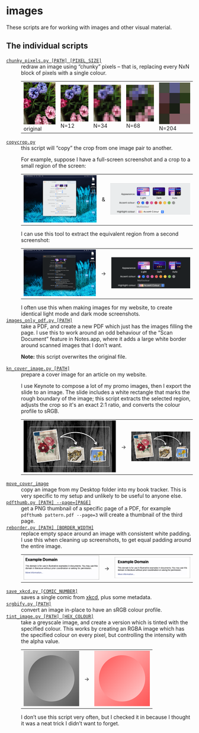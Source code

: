 # images

These scripts are for working with images and other visual material.

## The individual scripts

<!-- [[[cog

# This adds the root of the repo to the PATH, which has cog_helpers.py
from os.path import abspath, dirname
import sys

sys.path.append(abspath(dirname(dirname("."))))

import cog_helpers

folder_name = "images"

scripts = [
    {
        "usage": "chunky_pixels.py [PATH] [PIXEL_SIZE]",
        "description": """
        redraw an image using “chunky” pixels – that is, replacing every NxN block of pixels with a single colour.
        <p>
          <table>
            <tr>
              <td>
                <img src="examples/flowers.jpg">
                original
              </td>
              <td>
                <img src="examples/flowers_12.jpg">
                N=12
              </td>
              <td>
                <img src="examples/flowers_34.jpg">
                N=34
              </td>
              <td>
                <img src="examples/flowers_68.jpg">
                N=68
              </td>
              <td>
                <img src="examples/flowers_204.jpg">
                N=204
              </td>
            </tr>
          </table>
        </p>
        """,
    },
    {
        "name": "copycrop.py",
        "description": """
        this script will “copy” the crop from one image pair to another.
        <p>For example, suppose I have a full-screen screenshot and a crop to a small region of the screen:</p>
        <p>
          <table>
            <tr>
              <td><img src="examples/light_original.png"></td>
              <td>&amp;</td>
              <td><img src="examples/light_crop.png"></td>
            </tr>
          </table>
        </p>
        I can use this tool to extract the equivalent region from a second screenshot:
        <p>
          <table>
            <tr>
              <td><img src="examples/dark_original.png"></td>
              <td>&rarr;</td>
              <td><img src="examples/dark_crop.png"></td>
            </tr>
          </table>
        </p>
        I often use this when making images for my website, to create identical light mode and dark mode screenshots.
        """
    },
    {
        "usage": "images_only_pdf.py [PATH]",
        "description": """
        take a PDF, and create a new PDF which just has the images filling the page.
        I use this to work around an odd behaviour of the “Scan Document” feature in Notes.app, where it adds a large white border around scanned images that I don’t want.
        <p><strong>Note:</strong> this script overwrites the original file.</p>
        """
    },
    {
        "usage": "kn_cover_image.py [PATH]",
        "description": """
        prepare a cover image for an article on my website.
        <p>
          I use Keynote to compose a lot of my promo images, then I export the slide to an image.
          The slide includes a white rectangle that marks the rough boundary of the image; this script extracts the selected region, adjusts the crop so it's an exact 2:1 ratio, and converts the colour profile to sRGB.
        </p>
        <p>
          <table>
            <tr>
              <td><img src="examples/kn_example.jpeg"></td>
              <td>&rarr;</td>
              <td><img src="examples/kn_example.cropped.jpg"></td>
            </tr>
          </table>
        </p>
        """
    },
    {
        "name": "move_cover_image",
        "description": """
        copy an image from my Desktop folder into my book tracker.
        This is very specific to my setup and unlikely to be useful to anyone else.
        """
    },
    {
        "usage": "pdfthumb.py [PATH] --page=[PAGE]",
        "description": """
        get a PNG thumbnail of a specific page of a PDF, for example <code>pdfthumb pattern.pdf --page=3</code> will create a thumbnail of the third page.
        """
    },
    {
        "usage": "reborder.py [PATH] [BORDER_WIDTH]",
        "description": """
        replace empty space around an image with consistent white padding.
        I use this when cleaning up screenshots, to get equal padding around the entire image.
        <p>
          <table>
            <tr>
              <td><img src="examples/reborder_original.png"></td>
              <td>&rarr;</td>
              <td><img src="examples/reborder_50.png"></td>
            </tr>
          </table>
        </p>
        """
    },
    {
        "usage": "save_xkcd.py [COMIC_NUMBER]",
        "description": """
        saves a single comic from <a href="https://xkcd.com/">xkcd</a>, plus some metadata.
        """
    },
    {
        "usage": "srgbify.py [PATH]",
        "description": """
        convert an image in-place to have an sRGB colour profile.
        """
    },
    {
        "usage": "tint_image.py [PATH] [HEX_COLOUR]",
        "description": """
        take a greyscale image, and create a version which is tinted with the specified colour.
        This works by creating an RGBA image which has the specified colour on every pixel, but controlling the intensity with the alpha value.
        <p>
          <table>
            <tr>
              <td><img src="examples/grayscale_circle.png"></td>
              <td>&rarr;</td>
              <td><img src="examples/grayscale_circle.ff0000.png"></td>
            </tr>
          </table>
        </p>
        I don’t use this script very often, but I checked it in because I thought it was a neat trick I didn’t want to forget.
        """
    },
]

cog_helpers.create_description_table(folder_name=folder_name, scripts=scripts)

]]]-->
<dl>
  <dt>
    <a href="https://github.com/alexwlchan/scripts/blob/main/images/chunky_pixels.py">
      <code>chunky_pixels.py [PATH] [PIXEL_SIZE]</code>
    </a>
  </dt>
  <dd>
    redraw an image using “chunky” pixels – that is, replacing every NxN block of pixels with a single colour.
    <p>
      <table>
        <tr>
          <td>
            <img src="examples/flowers.jpg">
            original
          </td>
          <td>
            <img src="examples/flowers_12.jpg">
            N=12
          </td>
          <td>
            <img src="examples/flowers_34.jpg">
            N=34
          </td>
          <td>
            <img src="examples/flowers_68.jpg">
            N=68
          </td>
          <td>
            <img src="examples/flowers_204.jpg">
            N=204
          </td>
        </tr>
      </table>
    </p>
  </dd>

  <dt>
    <a href="https://github.com/alexwlchan/scripts/blob/main/images/copycrop.py">
      <code>copycrop.py</code>
    </a>
  </dt>
  <dd>
    this script will “copy” the crop from one image pair to another.
    <p>For example, suppose I have a full-screen screenshot and a crop to a small region of the screen:</p>
    <p>
      <table>
        <tr>
          <td><img src="examples/light_original.png"></td>
          <td>&amp;</td>
          <td><img src="examples/light_crop.png"></td>
        </tr>
      </table>
    </p>
    I can use this tool to extract the equivalent region from a second screenshot:
    <p>
      <table>
        <tr>
          <td><img src="examples/dark_original.png"></td>
          <td>&rarr;</td>
          <td><img src="examples/dark_crop.png"></td>
        </tr>
      </table>
    </p>
    I often use this when making images for my website, to create identical light mode and dark mode screenshots.
  </dd>

  <dt>
    <a href="https://github.com/alexwlchan/scripts/blob/main/images/images_only_pdf.py">
      <code>images_only_pdf.py [PATH]</code>
    </a>
  </dt>
  <dd>
    take a PDF, and create a new PDF which just has the images filling the page.
    I use this to work around an odd behaviour of the “Scan Document” feature in Notes.app, where it adds a large white border around scanned images that I don’t want.
    <p><strong>Note:</strong> this script overwrites the original file.</p>
  </dd>

  <dt>
    <a href="https://github.com/alexwlchan/scripts/blob/main/images/kn_cover_image.py">
      <code>kn_cover_image.py [PATH]</code>
    </a>
  </dt>
  <dd>
    prepare a cover image for an article on my website.
    <p>
      I use Keynote to compose a lot of my promo images, then I export the slide to an image.
      The slide includes a white rectangle that marks the rough boundary of the image; this script extracts the selected region, adjusts the crop so it's an exact 2:1 ratio, and converts the colour profile to sRGB.
    </p>
    <p>
      <table>
        <tr>
          <td><img src="examples/kn_example.jpeg"></td>
          <td>&rarr;</td>
          <td><img src="examples/kn_example.cropped.jpg"></td>
        </tr>
      </table>
    </p>
  </dd>

  <dt>
    <a href="https://github.com/alexwlchan/scripts/blob/main/images/move_cover_image">
      <code>move_cover_image</code>
    </a>
  </dt>
  <dd>
    copy an image from my Desktop folder into my book tracker.
    This is very specific to my setup and unlikely to be useful to anyone else.
  </dd>

  <dt>
    <a href="https://github.com/alexwlchan/scripts/blob/main/images/pdfthumb.py">
      <code>pdfthumb.py [PATH] --page=[PAGE]</code>
    </a>
  </dt>
  <dd>
    get a PNG thumbnail of a specific page of a PDF, for example <code>pdfthumb pattern.pdf --page=3</code> will create a thumbnail of the third page.
  </dd>

  <dt>
    <a href="https://github.com/alexwlchan/scripts/blob/main/images/reborder.py">
      <code>reborder.py [PATH] [BORDER_WIDTH]</code>
    </a>
  </dt>
  <dd>
    replace empty space around an image with consistent white padding.
    I use this when cleaning up screenshots, to get equal padding around the entire image.
    <p>
      <table>
        <tr>
          <td><img src="examples/reborder_original.png"></td>
          <td>&rarr;</td>
          <td><img src="examples/reborder_50.png"></td>
        </tr>
      </table>
    </p>
  </dd>

  <dt>
    <a href="https://github.com/alexwlchan/scripts/blob/main/images/save_xkcd.py">
      <code>save_xkcd.py [COMIC_NUMBER]</code>
    </a>
  </dt>
  <dd>
    saves a single comic from <a href="https://xkcd.com/">xkcd</a>, plus some metadata.
  </dd>

  <dt>
    <a href="https://github.com/alexwlchan/scripts/blob/main/images/srgbify.py">
      <code>srgbify.py [PATH]</code>
    </a>
  </dt>
  <dd>
    convert an image in-place to have an sRGB colour profile.
  </dd>

  <dt>
    <a href="https://github.com/alexwlchan/scripts/blob/main/images/tint_image.py">
      <code>tint_image.py [PATH] [HEX_COLOUR]</code>
    </a>
  </dt>
  <dd>
    take a greyscale image, and create a version which is tinted with the specified colour.
    This works by creating an RGBA image which has the specified colour on every pixel, but controlling the intensity with the alpha value.
    <p>
      <table>
        <tr>
          <td><img src="examples/grayscale_circle.png"></td>
          <td>&rarr;</td>
          <td><img src="examples/grayscale_circle.ff0000.png"></td>
        </tr>
      </table>
    </p>
    I don’t use this script very often, but I checked it in because I thought it was a neat trick I didn’t want to forget.
  </dd>
</dl>
<!-- [[[end]]] (checksum: 50c5b16562f339dec3e3f32fbb6e21a5) -->
